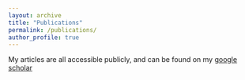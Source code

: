 ```yaml
---
layout: archive
title: "Publications"
permalink: /publications/
author_profile: true
---
```



  My articles are all accessible publicly, and can be found on my [google scholar](https://scholar.google.com/citations?user=D5y6_FsAAAAJ&hl=en&oi=ao)
